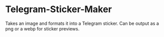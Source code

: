 # Telegram-Sticker-Maker
Takes an image and formats it into a Telegram sticker. Can be output as a png or a webp for sticker previews.

